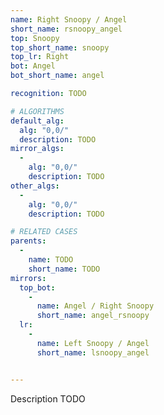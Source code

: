 ```yaml
---
name: Right Snoopy / Angel
short_name: rsnoopy_angel
top: Snoopy
top_short_name: snoopy
top_lr: Right
bot: Angel
bot_short_name: angel

recognition: TODO

# ALGORITHMS
default_alg:
  alg: "0,0/"
  description: TODO
mirror_algs:
  -
    alg: "0,0/"
    description: TODO
other_algs:
  -
    alg: "0,0/"
    description: TODO

# RELATED CASES
parents:
  -
    name: TODO
    short_name: TODO
mirrors:
  top_bot:
    -
      name: Angel / Right Snoopy
      short_name: angel_rsnoopy
  lr:
    -
      name: Left Snoopy / Angel
      short_name: lsnoopy_angel


---
```


Description TODO

